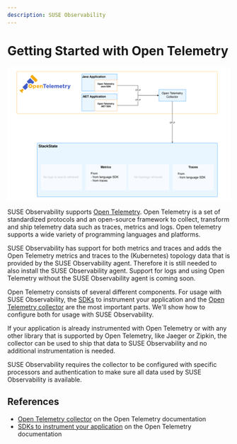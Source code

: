 ```yaml
---
description: SUSE Observability
---
```


# Getting Started with Open Telemetry

![Open Telemetry collector and 2 instrumented applications sending metrics and traces to SUSE Observability](/.gitbook/assets/otel/open-telemetry.svg)

SUSE Observability supports [Open Telemetry](https://opentelemetry.io/docs/what-is-opentelemetry/). Open Telemetry is a set of standardized protocols and an open-source framework to collect, transform and ship telemetry data such as traces, metrics and logs. Open telemetry supports a wide variety of programming languages and platforms. 

SUSE Observability has support for both metrics and traces and adds the Open Telemetry metrics and traces to the (Kubernetes) topology data that is provided by the SUSE Observability agent. Therefore it is still needed to also install the SUSE Observability agent. Support for logs and using Open Telemetry without the SUSE Observability agent is coming soon.

Open Telemetry consists of several different components. For usage with SUSE Observability, the [SDKs](./languages/README.md) to instrument your application and the [Open Telemetry collector](./collector.md) are the most important parts. We'll show how to configure both for usage with SUSE Observability.

If your application is already instrumented with Open Telemetry or with any other library that is supported by Open Telemetry, like Jaeger or Zipkin, the collector can be used to ship that data to SUSE Observability and no additional instrumentation is needed.

SUSE Observability requires the collector to be configured with specific processors and authentication to make sure all data used by SUSE Observability is available.

## References

* [Open Telemetry collector](https://opentelemetry.io/docs/collector/) on the Open Telemetry documentation
* [SDKs to instrument your application](https://opentelemetry.io/docs/languages/) on the Open Telemetry documentation